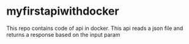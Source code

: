 # myfirstapiwithdocker
This repo contains code of api in docker. This api reads a json file and returns a response based on the input param
